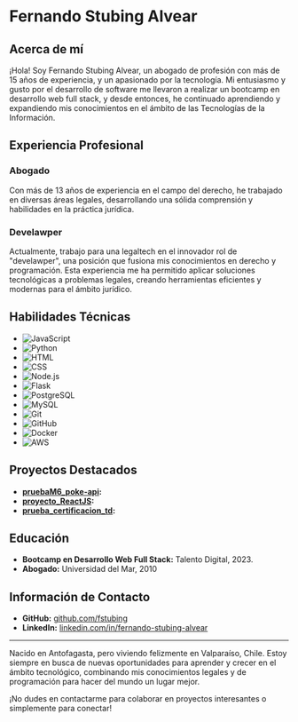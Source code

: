# Fernando Stubing Alvear

## Acerca de mí

¡Hola! Soy Fernando Stubing Alvear, un abogado de profesión con más de 15 años de experiencia, y un apasionado por la tecnología. Mi entusiasmo y gusto por el desarrollo de software me llevaron a realizar un bootcamp en desarrollo web full stack, y desde entonces, he continuado aprendiendo y expandiendo mis conocimientos en el ámbito de las Tecnologías de la Información.

## Experiencia Profesional

### Abogado
Con más de 13 años de experiencia en el campo del derecho, he trabajado en diversas áreas legales, desarrollando una sólida comprensión y habilidades en la práctica jurídica.

### Develawper
Actualmente, trabajo para una legaltech en el innovador rol de "develawper", una posición que fusiona mis conocimientos en derecho y programación. Esta experiencia me ha permitido aplicar soluciones tecnológicas a problemas legales, creando herramientas eficientes y modernas para el ámbito jurídico.

## Habilidades Técnicas

- ![JavaScript](https://img.shields.io/badge/-JavaScript-F7DF1E?logo=JavaScript&logoColor=black)
- ![Python](https://img.shields.io/badge/-Python-3776AB?logo=Python&logoColor=white)
- ![HTML](https://img.shields.io/badge/-HTML5-E34F26?logo=HTML5&logoColor=white)
- ![CSS](https://img.shields.io/badge/-CSS3-1572B6?logo=CSS3&logoColor=white)
- ![Node.js](https://img.shields.io/badge/-Node.js-339933?logo=Node.js&logoColor=white)
- ![Flask](https://img.shields.io/badge/-Flask-000000?logo=Flask&logoColor=white)
- ![PostgreSQL](https://img.shields.io/badge/-PostgreSQL-336791?logo=PostgreSQL&logoColor=white)
- ![MySQL](https://img.shields.io/badge/-MySQL-4479A1?logo=MySQL&logoColor=white)
- ![Git](https://img.shields.io/badge/-Git-F05032?logo=Git&logoColor=white)
- ![GitHub](https://img.shields.io/badge/-GitHub-181717?logo=GitHub&logoColor=white)
- ![Docker](https://img.shields.io/badge/-Docker-2496ED?logo=Docker&logoColor=white)
- ![AWS](https://img.shields.io/badge/-AWS-232F3E?logo=Amazon-AWS&logoColor=white)

## Proyectos Destacados

- **[pruebaM6_poke-api](https://github.com/fstubing/pruebaM6_poke-api):**
- **[proyecto_ReactJS](https://github.com/fstubing/proyecto_ReactJS):** 
- **[prueba_certificacion_td](https://github.com/fstubing/prueba_certificacion_td):**

## Educación

- **Bootcamp en Desarrollo Web Full Stack:** Talento Digital, 2023.
- **Abogado:** Universidad del Mar, 2010

## Información de Contacto

- **GitHub:** [github.com/fstubing](https://github.com/fstubing)
- **LinkedIn:** [linkedin.com/in/fernando-stubing-alvear](https://www.linkedin.com/in/fernando-stubing-alvear/)

---

Nacido en Antofagasta, pero viviendo felizmente en Valparaíso, Chile. Estoy siempre en busca de nuevas oportunidades para aprender y crecer en el ámbito tecnológico, combinando mis conocimientos legales y de programación para hacer del mundo un lugar mejor.

¡No dudes en contactarme para colaborar en proyectos interesantes o simplemente para conectar!


